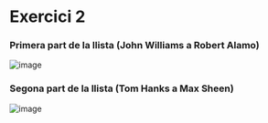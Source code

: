 # Exercici 2

### Primera part de la llista (John Williams a Robert Alamo)
![image](https://user-images.githubusercontent.com/126161357/224513230-98625000-b437-45ec-9230-671a7e6a107d.png)
### Segona part de la llista (Tom Hanks a Max Sheen)
![image](https://user-images.githubusercontent.com/126161357/224513239-f560b772-6065-4a92-ad2f-613b0f2a057a.png)
